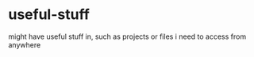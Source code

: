 # useful-stuff
might have useful stuff in, such as projects or files i need to access from anywhere

